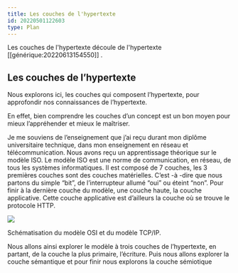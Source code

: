 ```yaml
---
title: Les couches de l'hypertexte
id: 20220501122603
type: Plan
---
```


 Les couches de l'hypertexte découle de l'hypertexte [[générique:20220613154550]] .

## Les couches de l’hypertexte 

Nous explorons ici, les couches qui composent l’hypertexte, pour approfondir nos connaissances de l’hypertexte. 

En effet, bien comprendre les couches d’un concept est un bon moyen pour mieux l’appréhender et mieux le maîtriser.

Je me souviens de l’enseignement que j’ai reçu durant mon diplôme universitaire technique, dans mon enseignement en réseau et télécommunication. Nous avons reçu un apprentissage théorique sur le modèle ISO. Le modèle ISO est une norme de communication, en réseau, de tous les systèmes informatiques. Il est composé de 7 couches, les 3 premières couches sont des couches matérielles. C’est -à -dire que nous partons du simple “bit”, de l’interrupteur allumé “oui” ou éteint “non”. Pour finir à la dernière couche du modèle, une couche haute, la couche applicative. Cette couche applicative est d’ailleurs la couche où se trouve le protocole HTTP.

![](https://lh6.googleusercontent.com/d4c6sph-oJknsnMhB3odOzb44y7LI_HaJHVF5RKz_0BWK0vipm-3rCSly861Cm02fRpEsflCU_KgBvVH1N0JYcX5NE695mdP7DC3tDqrC06nYDKAby2JIWNZOW-WYQgIaWqM13T75K8O_l_9ZA)

Schématisation du modèle OSI et du modèle TCP/IP.

Nous allons ainsi explorer le modèle à trois couches de l’hypertexte, en partant, de la couche la plus primaire, l’écriture. Puis nous allons explorer la couche sémantique et pour finir nous explorons la couche sémiotique
